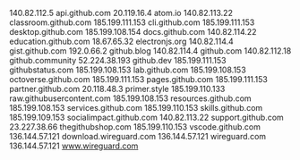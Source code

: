 140.82.112.5 api.github.com
20.119.16.4 atom.io
140.82.113.22 classroom.github.com
185.199.111.153 cli.github.com
185.199.111.153 desktop.github.com
185.199.108.154 docs.github.com
140.82.114.22 education.github.com
18.67.65.32 electronjs.org
140.82.114.4 gist.github.com
192.0.66.2 github.blog
140.82.114.4 github.com
140.82.112.18 github.community
52.224.38.193 github.dev
185.199.111.153 githubstatus.com
185.199.108.153 lab.github.com
185.199.108.153 octoverse.github.com
185.199.111.153 pages.github.com
185.199.111.153 partner.github.com
20.118.48.3 primer.style
185.199.110.133 raw.githubusercontent.com
185.199.108.153 resources.github.com
185.199.108.153 services.github.com
185.199.110.153 skills.github.com
185.199.109.153 socialimpact.github.com
140.82.113.22 support.github.com
23.227.38.66 thegithubshop.com
185.199.110.153 vscode.github.com
136.144.57.121 download.wireguard.com
136.144.57.121 wireguard.com
136.144.57.121 www.wireguard.com
